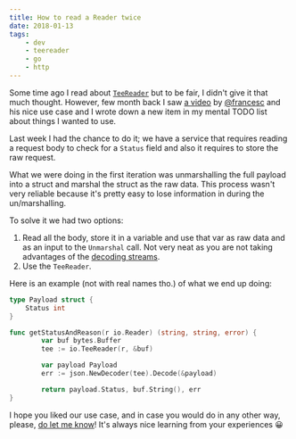 ```yaml
---
title: How to read a Reader twice
date: 2018-01-13
tags: 
    - dev
    - teereader
    - go
    - http
---
```


Some time ago I read about [`TeeReader`](https://golang.org/pkg/io/#TeeReader) but to be fair, I didn't give it that much thought. However, few month back I saw [a video](https://www.youtube.com/watch?v=c5ufcpTGIJM&list=PL64wiCrrxh4Jisi7OcCJIUpguV_f5jGnZ) by [@francesc](https://twitter.com/francesc) and his nice use case and I wrote down a new item in my mental TODO list about things I wanted to use.

Last week I had the chance to do it; we have a service that requires reading a request body to check for a `Status` field and also it requires to store the raw request.

What we were doing in the first iteration was unmarshalling the full payload into a struct and marshal the struct as the raw data. This process wasn't very reliable because it's pretty easy to lose information in during the un/marshalling.

To solve it we had two options:

1. Read all the body, store it in a variable and use that var as raw data and as an input to the `Unmarshal` call. Not very neat as you are not taking advantages of the [decoding streams](https://blog.golang.org/json-and-go#TOC_7.).
2. Use the `TeeReader`.

Here is an example (not with real names tho.) of what we end up doing:

```go
type Payload struct {
    Status int
}

func getStatusAndReason(r io.Reader) (string, string, error) {
        var buf bytes.Buffer
        tee := io.TeeReader(r, &buf)

        var payload Payload
        err := json.NewDecoder(tee).Decode(&payload)

        return payload.Status, buf.String(), err
}
```

I hope you liked our use case, and in case you would do in any other way, please, [do let me know](https://twitter.com/agonzalezro)! It's always nice learning from your experiences 😀
